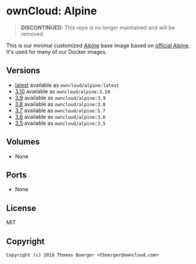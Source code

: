 # ownCloud: Alpine

> **DISCONTINUED:** This repo is no longer maintained and will be removed.

This is our minimal customized [Alpine](https://alpinelinux.org/) base image based on [official Alpine](https://registry.hub.docker.com/_/alpine/). It's used for many of our Docker images.

## Versions

- [latest](./latest) available as `owncloud/alpine:latest`
- [3.10](./v3.10) available as `owncloud/alpine:3.10`
- [3.9](./v3.9) available as `owncloud/alpine:3.9`
- [3.8](./v3.8) available as `owncloud/alpine:3.8`
- [3.7](./v3.7) available as `owncloud/alpine:3.7`
- [3.6](./v3.6) available as `owncloud/alpine:3.6`
- [3.5](./v3.5) available as `owncloud/alpine:3.5`

## Volumes

- None

## Ports

- None

## License

MIT

## Copyright

```
Copyright (c) 2018 Thomas Boerger <tboerger@owncloud.com>
```
